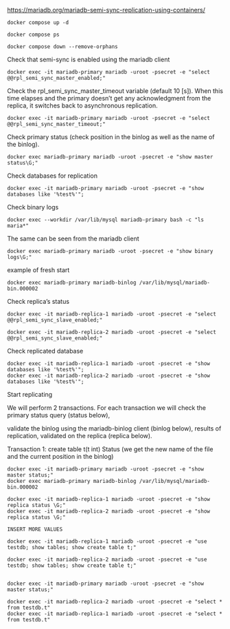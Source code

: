 https://mariadb.org/mariadb-semi-sync-replication-using-containers/

```
docker compose up -d

docker compose ps

docker compose down --remove-orphans
```

Check that semi-sync is enabled using the mariadb client

```
docker exec -it mariadb-primary mariadb -uroot -psecret -e "select @@rpl_semi_sync_master_enabled;"
```

Check the rpl_semi_sync_master_timeout variable (default 10 [s]). When this time elapses and the primary doesn’t get any acknowledgment from the replica, it switches back to asynchronous replication.

```
docker exec -it mariadb-primary mariadb -uroot -psecret -e "select @@rpl_semi_sync_master_timeout;"
```

Check primary status (check position in the binlog as well as the name of the binlog).

```
docker exec mariadb-primary mariadb -uroot -psecret -e "show master status\G;"
```

Check databases for replication

```
docker exec -it mariadb-primary mariadb -uroot -psecret -e "show databases like '%test%'";
```

Check binary logs

```
docker exec --workdir /var/lib/mysql mariadb-primary bash -c "ls maria*"
```

The same can be seen from the mariadb client

```
docker exec mariadb-primary mariadb -uroot -psecret -e "show binary logs\G;"
```

example of fresh start

```
docker exec mariadb-primary mariadb-binlog /var/lib/mysql/mariadb-bin.000002
```

Check replica’s status

```
docker exec -it mariadb-replica-1 mariadb -uroot -psecret -e "select @@rpl_semi_sync_slave_enabled;"

docker exec -it mariadb-replica-2 mariadb -uroot -psecret -e "select @@rpl_semi_sync_slave_enabled;"
```

Check replicated database

```
docker exec -it mariadb-replica-1 mariadb -uroot -psecret -e "show databases like '%test%'";
docker exec -it mariadb-replica-2 mariadb -uroot -psecret -e "show databases like '%test%'";
```

Start replicating

We will perform 2 transactions.
For each transaction we will check
the primary status query (status below),

validate the binlog using the mariadb-binlog client (binlog below),
results of replication, validated on the replica (replica below).

Transaction 1: create table t(t int)
Status (we get the new name of the file and the current position in the binlog)

```
docker exec -it mariadb-primary mariadb -uroot -psecret -e "show master status;"
docker exec mariadb-primary mariadb-binlog /var/lib/mysql/mariadb-bin.000002

docker exec -it mariadb-replica-1 mariadb -uroot -psecret -e "show replica status \G;"
docker exec -it mariadb-replica-2 mariadb -uroot -psecret -e "show replica status \G;"

INSERT MORE VALUES

docker exec -it mariadb-replica-1 mariadb -uroot -psecret -e "use testdb; show tables; show create table t;"

docker exec -it mariadb-replica-2 mariadb -uroot -psecret -e "use testdb; show tables; show create table t;"


docker exec -it mariadb-primary mariadb -uroot -psecret -e "show master status;"

docker exec -it mariadb-replica-2 mariadb -uroot -psecret -e "select * from testdb.t"
docker exec -it mariadb-replica-1 mariadb -uroot -psecret -e "select * from testdb.t"
```
